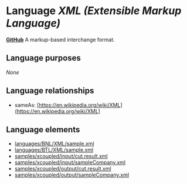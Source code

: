 # Language _XML (Extensible Markup Language)_
**[GitHub](https://github.com/softlang/yas/blob/master/XML)**
A markup-based interchange format.

## Language purposes
_None_

## Language relationships
* sameAs: [https://en.wikipedia.org/wiki/XML](https://en.wikipedia.org/wiki/XML)

## Language elements
* [languages/BNL/XML/sample.xml](docs/files/languages-BNL-XML-sample.xml.md)
* [languages/BTL/XML/sample.xml](docs/files/languages-BTL-XML-sample.xml.md)
* [samples/xcoupled/input/cut.result.xml](docs/files/samples-xcoupled-input-cut.result.xml.md)
* [samples/xcoupled/input/sampleCompany.xml](docs/files/samples-xcoupled-input-sampleCompany.xml.md)
* [samples/xcoupled/output/cut.result.xml](docs/files/samples-xcoupled-output-cut.result.xml.md)
* [samples/xcoupled/output/sampleCompany.xml](docs/files/samples-xcoupled-output-sampleCompany.xml.md)
